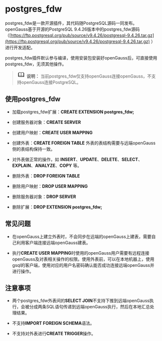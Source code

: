 # postgres\_fdw<a name="ZH-CN_TOPIC_0272283428"></a>

postgres\_fdw是一款开源插件，其代码随PostgreSQL源码一同发布。openGauss基于开源的PostgreSQL 9.4.26版本中的postgres\_fdw源码（[https://ftp.postgresql.org/pub/source/v9.4.26/postgresql-9.4.26.tar.gz](https://ftp.postgresql.org/pub/source/v9.4.26/postgresql-9.4.26.tar.gz)  ）进行开发适配。

postgres\_fdw插件默认参与编译，使用安装包安装好openGauss后，可直接使用postgres\_fdw，无须其他操作。

>![](public_sys-resources/icon-note.gif) **说明：** 
>当前postgres\_fdw仅支持openGauss连接openGauss，不支持openGauss连接PostgreSQL。

## 使用postgres\_fdw<a name="section862733411474"></a>

-   加载postgres\_fdw扩展：**CREATE EXTENSION postgres\_fdw;**

-   创建服务器对象：**CREATE SERVER**

-   创建用户映射：**CREATE USER MAPPING**

-   创建外表：**CREATE FOREIGN TABLE**  外表的表结构需要与远端openGauss侧的表结构保持一致。

-   对外表做正常的操作，如  **INSERT**、**UPDATE**、**DELETE**、**SELECT**、**EXPLAIN**、**ANALYZE**、**COPY**  等。

-   删除外表：**DROP FOREIGN TABLE**

-   删除用户映射：**DROP USER MAPPING**

-   删除服务器对象：**DROP SERVER**

-   删除扩展：**DROP EXTENSION postgres\_fdw;**


## 常见问题<a name="section16239134819476"></a>

-   在openGauss上建立外表时，不会同步在远端的openGauss上建表，需要自己利用客户端连接远端openGauss建表。

-   执行**CREATE USER MAPPING**时使用的openGauss用户需要有远程连接openGauss及对表相关操作的权限。使用外表前，可以在本地机器上，使用gsql的客户端，使用对应的用户名密码确认能否成功连接远端openGauss并进行操作。


## 注意事项<a name="section121691157134716"></a>

-   两个postgres\_fdw外表间的**SELECT JOIN**不支持下推到远端openGauss执行，会被分成两条SQL语句传递到远端openGauss执行，然后在本地汇总处理结果。

-   不支持**IMPORT FOREIGN SCHEMA**语法。

-   不支持对外表进行**CREATE TRIGGER**操作。

